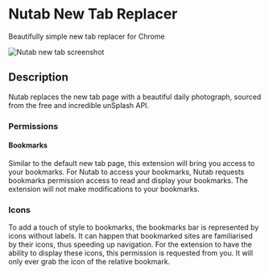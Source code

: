 # Nutab New Tab Replacer
Beautifully simple new tab replacer for Chrome

![Nutab new tab screenshot](https://soup-bowl.github.io/nutab/screenshot/0170219.png)

## Description
Nutab replaces the new tab page with a beautiful daily photograph, sourced from the free and incredible unSplash API. 

### Permissions
#### Bookmarks
Similar to the default new tab page, this extension will bring you access to your bookmarks. For Nutab to access your bookmarks, Nutab requests bookmarks permission access to read and display your bookmarks. The extension will not make modifications to your bookmarks.

### Icons
To add a touch of style to bookmarks, the bookmarks bar is represented by icons without labels. It can happen that bookmarked sites are familiarised by their icons, thus speeding up navigation. For the extension to have the ability to display these icons, this permission is requested from you. It will only ever grab the icon of the relative bookmark.